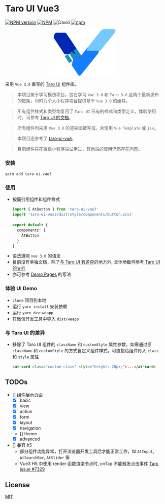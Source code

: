 # Taro UI Vue3
[![NPM version](https://img.shields.io/npm/v/taro-ui-vue3.svg)](https://npmjs.org/package/taro-ui-vue3)
[![NPM](https://img.shields.io/npm/l/taro-ui-vue3)](./LECENSE)
![David](https://img.shields.io/david/b2nil/taro-ui-vue3)
[![npm](https://img.shields.io/npm/dm/taro-ui-vue3)](https://www.npmjs.com/package/taro-ui-vue3)

<p align="center">
  <img height="150" alt="taro-ui-vue3 logo" src="./src/assets/images/logo_taro.png"/>
</p>

采用 `Vue 3.0` 重写的 [Taro UI](https://github.com/NervJS/taro-ui) 组件库。

> 本项目属于学习模仿项目，旨在学习 `Vue 3.0` 和 `Taro 3.0` 这两个最新发布的框架，同时为个人小程序项目提供基于 `Vue 3.0` 的组件。

> 所有组件样式和类型均复用了 `Taro UI` 已有的样式和类型定义，体验使用时，可参考 [Taro UI 的文档](https://taro-ui.jd.com/#/docs/introduction)。

> 所有组件均采用 `Vue 3.0` 的渲染函数写成，未使用 `Vue Template` 或 `jsx`。

> 本项目还参考了 [taro-ui-vue](https://github.com/psaren/taro-ui-vue)。

> 目前组件只在微信小程序端试用过，其他端的使用仍然存在问题。

### 安装
```bash
yarn add taro-ui-vue3
```

### 使用
- 按需引用组件和组件样式
  ```typescript
  import { AtButton } from 'taro-ui-vue3'
  import 'taro-ui-vue3/dist/style/components/button.scss'

  export default {
    components: {
      AtButton
    }
  }
  ```
- 语法遵照 `vue 3.0` 的语法
- 目前没有单独文档，除了[与 Taro UI 有差异](#与-Taro-UI-的差异)的地方外, 具体参数可参考 [Taro UI 的文档](https://taro-ui.jd.com/#/docs/introduction)
- 亦可参考 [Demo Pages](./src/pages) 的写法

### 体验 UI Demo
- `clone` 项目到本地
- 运行 `yarn install` 安装依赖
- 运行 `yarn dev:weapp`
- 在微信开发工具中导入 `dist/weapp`

### 与 Taro UI 的差异
- 移除了 Taro UI 组件的 `className` 和 `customStyle` 属性参数，如需通过原 `className` 和 `customStyle` 的方式自定义组件样式，可直接给组件传入 `class` 和 `style` 属性
  ```html
  <at-card class="custom-class" style="height: 20px;">...</at-card>
  ```

## TODOs
 - [] 组件展示页面
   - [x] basic
   - [x] view
   - [x] action
   - [x] form
   - [x] layout
   - [x] navigation
   - [] theme
   - [x] advanced

 - [] 兼容 h5
    - 部分组件功能异常，打开浏览器开发工具后才能正常工作，如 `AtInput`, `AtSearchBar`, `AtSlider` 等
    - Vue3 H5 中使用 render 函数渲染节点时, onTap 不能触发点击事件 [Taro issue #7329](https://github.com/NervJS/taro/issues/7329)

## License
[MIT](./LICENSE)